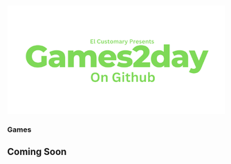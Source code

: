 ![alt text](https://raw.githubusercontent.com/Ishaanlikescandy/Games2day/main/Games2day.png)
### Games
## Coming Soon
